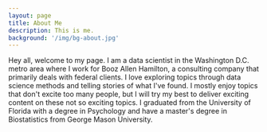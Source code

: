 ```yaml
---
layout: page
title: About Me
description: This is me.
background: '/img/bg-about.jpg'
---
```


Hey all, welcome to my page. I am a data scientist in the Washington D.C. metro area where I work for Booz Allen Hamilton, a consulting company that primarily deals with federal clients. I love exploring topics through data science methods and telling stories of what I've found. I mostly enjoy topics that don't excite too many people, but I will try my best to deliver exciting content on these not so exciting topics. I graduated from the University of Florida with a degree in Psychology and have a master's degree in Biostatistics from George Mason University.